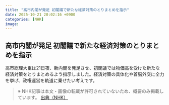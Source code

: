 ```yaml
---
title: "高市内閣が発足 初閣議で新たな経済対策のとりまとめを指示"
date: 2025-10-21 20:02:16 +0900
categories: [NHK]
image: 
---
```

## 高市内閣が発足 初閣議で新たな経済対策のとりまとめを指示

高市総理大臣は21日夜、新内閣を発足させ、初閣議では物価高を受けた新たな経済対策をとりまとめるよう指示しました。経済対策の具体化や首脳外交に全力を挙げ、政権運営を軌道に乗せたい考えです。

> ※ NHK記事は本文・画像の転載が許可されていないため、概要のみ掲載しています。
[出典（NHK）](http://www3.nhk.or.jp/news/html/20251022/k10014955431000.html)
